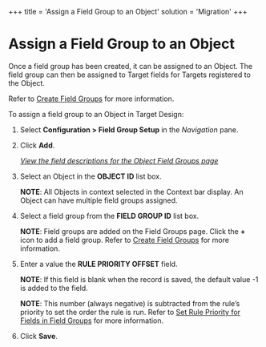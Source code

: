 +++
title = 'Assign a Field Group to an Object'
solution = 'Migration'
+++

# Assign a Field Group to an Object

Once a field group has been created, it can be assigned to an Object.
The field group can then be assigned to Target fields for Targets
registered to the Object.

Refer to [Create Field Groups](Create_Field_Groups) for more
information.

To assign a field group to an Object in Target Design:

1.  Select **Configuration \> Field Group Setup** in the *Navigation*
    pane.

2.  Click **Add**.
    
    *[View the field descriptions for the Object Field Groups
    page](../Page_Desc/Object_Field_Groups)*

3.  Select an Object in the **OBJECT ID** list box.
    
    **NOTE**: All Objects in context selected in the Context bar
    display. An Object can have multiple field groups assigned.

4.  Select a field group from the **FIELD GROUP ID** list box.
    
    **NOTE**: Field groups are added on the Field Groups page. Click the
    **+** icon to add a field group. Refer to [Create Field
    Groups](Create_Field_Groups) for more information.

5.  Enter a value the **RULE PRIORITY OFFSET** field.
    
    **NOTE**: If this field is blank when the record is saved, the
    default value -1 is added to the field.
    
    **NOTE**: This number (always negative) is subtracted from the
    rule’s priority to set the order the rule is run. Refer to [Set
    Rule Priority for Fields in Field
    Groups](Set_Rule_Priority_for_Fields_in_Field_Groups) for more
    information.

6.  Click **Save**.
